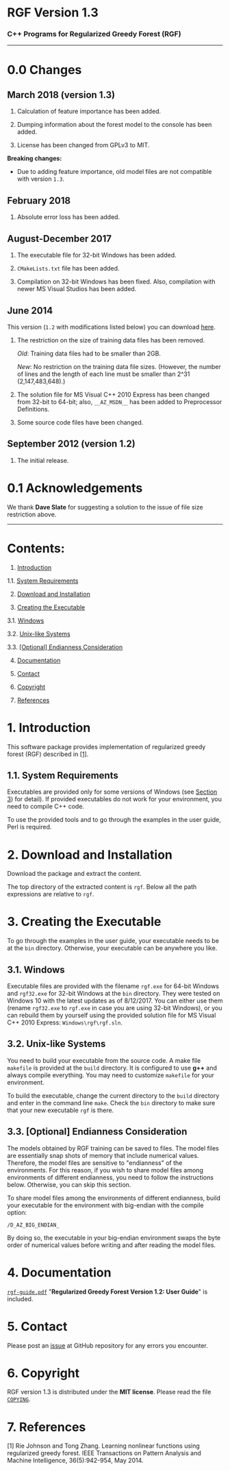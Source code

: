 # RGF Version 1.3

### C++ Programs for Regularized Greedy Forest (RGF)

************************************************************************

# 0.0 Changes

## March 2018 (version 1.3)

  1. Calculation of feature importance has been added.

  2. Dumping information about the forest model to the console has been added.

  3. License has been changed from GPLv3 to MIT.

**Breaking changes:**

  - Due to adding feature importance, old model files are not compatible with version `1.3`.

## February 2018

  1. Absolute error loss has been added.

## August-December 2017

  1. The executable file for 32-bit Windows has been added.

  2. `CMakeLists.txt` file has been added.

  3. Compilation on 32-bit Windows has been fixed.
     Also, compilation with newer MS Visual Studios has been added.

## June 2014

This version (`1.2` with modifications listed below)
you can download [here](http://tongzhang-ml.org/software/rgf/index.html).

  1. The restriction on the size of training data files has been removed.
 
     _Old_: Training data files had to be smaller than 2GB.

     _New_: No restriction on the training data file sizes.
            (However, the number of lines and the length of each line must
            be smaller than 2^31 (2,147,483,648).)

  2. The solution file for MS Visual C++ 2010 Express has been changed
     from 32-bit to 64-bit; also, `__AZ_MSDN__` has been added to
     Preprocessor Definitions.

  3. Some source code files have been changed.

## September 2012 (version 1.2)

  1. The initial release.

# 0.1 Acknowledgements

  We thank **Dave Slate** for suggesting a solution to the issue of file size
  restriction above.

************************************************************************

# Contents:

1. [Introduction](#1-introduction)

1.1. [System Requirements](#11-system-requirements)

2. [Download and Installation](#2-download-and-installation)

3. [Creating the Executable](#3-creating-the-executable)

3.1. [Windows](#31-windows)

3.2. [Unix-like Systems](#32-unix-like-systems)

3.3. [[Optional] Endianness Consideration](#33-optional-endianness-consideration)

4. [Documentation](#4-documentation)

5. [Contact](#5-contact)

6. [Copyright](#6-copyright)

7. [References](#7-references)

# 1. Introduction

This software package provides implementation of regularized greedy forest
(RGF) described in [[1]](#7-references).

## 1.1. System Requirements

Executables are provided only for some versions of Windows
(see [Section 3](#3-creating-the-executable)) for detail).
If provided executables do not work for your environment,
you need to compile C++ code.

To use the provided tools and to go through the examples in the user guide,
Perl is required.

# 2. Download and Installation

Download the package and extract the content.

The top directory of the extracted content is `rgf`. Below all the
path expressions are relative to `rgf`.

# 3. Creating the Executable

To go through the examples in the user guide, your executable needs to be
at the `bin` directory. Otherwise, your executable can be anywhere you like.

## 3.1. Windows

Executable files are provided with the filename `rgf.exe` for 64-bit Windows
and `rgf32.exe` for 32-bit Windows at the `bin` directory.
They were tested on Windows 10 with the latest updates as
of 8/12/2017. You can either use them
(rename `rgf32.exe` to `rgf.exe` in case you are using 32-bit Windows),
or you can rebuild them by yourself using the provided solution file for
MS Visual C++ 2010 Express: `Windows\rgf\rgf.sln`.

## 3.2. Unix-like Systems

You need to build your executable from the source code. A make file
`makefile` is provided at the `build` directory. It is configured to use
**g++** and always compile everything. You may need to customize `makefile`
for your environment.

To build the executable, change the current directory to the `build`
directory and enter in the command line `make`. Check the
`bin` directory to make sure that your new executable `rgf` is there.

## 3.3. [Optional] Endianness Consideration

The models obtained by RGF training can be saved to files.
The model files are essentially snap shots of memory that include
numerical values. Therefore, the model files are sensitive to
"endianness" of the environments. For this reason, if you wish to
share model files among environments of different endianness, you need
to follow the instructions below. Otherwise, you can skip this section.

To share model files among the environments of different endianness,
build your executable for the environment with big-endian with the
compile option:

```
/D_AZ_BIG_ENDIAN_
```

By doing so, the executable in your big-endian environment swaps the
byte order of numerical values before writing and after reading the
model files.

# 4. Documentation

[`rgf-guide.pdf`](./rgf-guide.pdf) "**Regularized Greedy Forest Version 1.2: User Guide**" is included.

# 5. Contact

Please post an [issue](https://github.com/RGF-team/rgf/issues)
at GitHub repository for any errors you encounter.

# 6. Copyright

RGF version 1.3 is distributed under the **MIT license**. Please read
the file [`COPYING`](./COPYING).

# 7. References

[1] Rie Johnson and Tong Zhang. Learning nonlinear functions using
    regularized greedy forest. IEEE Transactions on Pattern Analysis and Machine
    Intelligence, 36(5):942-954, May 2014.
